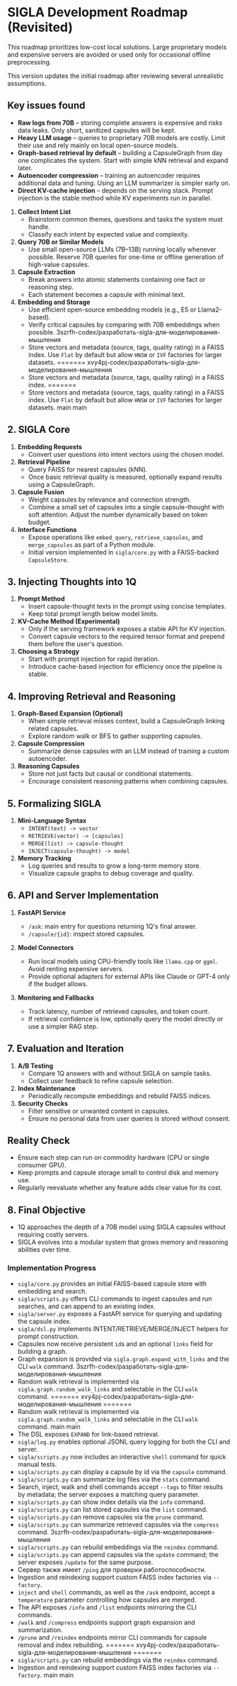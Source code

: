 # SIGLA Development Roadmap (Revisited)
This roadmap prioritizes low-cost local solutions. Large proprietary models and expensive servers are avoided or used only for occasional offline preprocessing.


This version updates the initial roadmap after reviewing several unrealistic
assumptions.

## Key issues found
- **Raw logs from 70B** – storing complete answers is expensive and risks data leaks. Only short, sanitized capsules will be kept.
- **Heavy LLM usage** – queries to proprietary 70B models are costly. Limit their use and rely mainly on local open-source models.
- **Graph-based retrieval by default** – building a CapsuleGraph from day one complicates the system. Start with simple kNN retrieval and expand later.
- **Autoencoder compression** – training an autoencoder requires additional data and tuning. Using an LLM summarizer is simpler early on.
- **Direct KV-cache injection** – depends on the serving stack. Prompt injection is the stable method while KV experiments run in parallel.
1. **Collect Intent List**
   - Brainstorm common themes, questions and tasks the system must handle.
   - Classify each intent by expected value and complexity.
2. **Query 70B or Similar Models**
   - Use small open-source LLMs (7B–13B) running locally whenever possible. Reserve 70B queries for one-time or offline generation of high-value capsules.
3. **Capsule Extraction**
   - Break answers into atomic statements containing one fact or reasoning step.
   - Each statement becomes a capsule with minimal text.
4. **Embedding and Storage**
   - Use efficient open-source embedding models (e.g., E5 or Llama2-based).
   - Verify critical capsules by comparing with 70B embeddings when possible.
3szrfh-codex/разработать-sigla-для-моделирования-мышления
   - Store vectors and metadata (source, tags, quality rating) in a FAISS index. Use `Flat` by default but allow `HNSW` or `IVF` factories for larger datasets.
=======
xvy4pj-codex/разработать-sigla-для-моделирования-мышления
   - Store vectors and metadata (source, tags, quality rating) in a FAISS index.
=======
   - Store vectors and metadata (source, tags, quality rating) in a FAISS index. Use `Flat` by default but allow `HNSW` or `IVF` factories for larger datasets.
main
main

## 2. SIGLA Core
1. **Embedding Requests**
   - Convert user questions into intent vectors using the chosen model.
2. **Retrieval Pipeline**
   - Query FAISS for nearest capsules (kNN).
   - Once basic retrieval quality is measured, optionally expand results using
     a CapsuleGraph.
3. **Capsule Fusion**
   - Weight capsules by relevance and connection strength.
   - Combine a small set of capsules into a single capsule-thought with soft
     attention. Adjust the number dynamically based on token budget.
4. **Interface Functions**
   - Expose operations like `embed_query`, `retrieve_capsules`, and `merge_capsules` as part of a Python module.
   - Initial version implemented in `sigla/core.py` with a FAISS-backed `CapsuleStore`.

## 3. Injecting Thoughts into 1Q
1. **Prompt Method**
   - Insert capsule-thought texts in the prompt using concise templates.
   - Keep total prompt length below model limits.
2. **KV-Cache Method (Experimental)**
   - Only if the serving framework exposes a stable API for KV injection.
   - Convert capsule vectors to the required tensor format and prepend them
     before the user's question.
3. **Choosing a Strategy**
   - Start with prompt injection for rapid iteration.
   - Introduce cache-based injection for efficiency once the pipeline is stable.

## 4. Improving Retrieval and Reasoning
1. **Graph-Based Expansion (Optional)**
   - When simple retrieval misses context, build a CapsuleGraph linking related
     capsules.
   - Explore random walk or BFS to gather supporting capsules.
2. **Capsule Compression**
   - Summarize dense capsules with an LLM instead of training a custom autoencoder.
3. **Reasoning Capsules**
   - Store not just facts but causal or conditional statements.
   - Encourage consistent reasoning patterns when combining capsules.

## 5. Formalizing SIGLA
1. **Mini-Language Syntax**
   - `INTENT(text) -> vector`
   - `RETRIEVE(vector) -> [capsules]`
   - `MERGE(list) -> capsule-thought`
   - `INJECT(capsule-thought) -> model`
2. **Memory Tracking**
   - Log queries and results to grow a long-term memory store.
   - Visualize capsule graphs to debug coverage and quality.

## 6. API and Server Implementation
1. **FastAPI Service**
   - `/ask`: main entry for questions returning 1Q's final answer.
   - `/capsule/{id}`: inspect stored capsules.
2. **Model Connectors**
   - Run local models using CPU-friendly tools like `llama.cpp` or `ggml`. Avoid renting expensive servers.
   - Provide optional adapters for external APIs like Claude or GPT-4 only if the budget allows.
   
3. **Monitoring and Fallbacks**
   - Track latency, number of retrieved capsules, and token count.
   - If retrieval confidence is low, optionally query the model directly or use
     a simpler RAG step.

## 7. Evaluation and Iteration
1. **A/B Testing**
   - Compare 1Q answers with and without SIGLA on sample tasks.
   - Collect user feedback to refine capsule selection.
2. **Index Maintenance**
   - Periodically recompute embeddings and rebuild FAISS indices.
3. **Security Checks**
   - Filter sensitive or unwanted content in capsules.
   - Ensure no personal data from user queries is stored without consent.
## Reality Check
- Ensure each step can run on commodity hardware (CPU or single consumer GPU).
- Keep prompts and capsule storage small to control disk and memory use.
- Regularly reevaluate whether any feature adds clear value for its cost.

## 8. Final Objective
- 1Q approaches the depth of a 70B model using SIGLA capsules without requiring costly servers.
- SIGLA evolves into a modular system that grows memory and reasoning abilities over time.

### Implementation Progress
- `sigla/core.py` provides an initial FAISS-based capsule store with embedding and search.
- `sigla/scripts.py` offers CLI commands to ingest capsules and run searches, and can append to an existing index.
- `sigla/server.py` exposes a FastAPI service for querying and updating the capsule index.
- `sigla/dsl.py` implements INTENT/RETRIEVE/MERGE/INJECT helpers for prompt construction.
- Capsules now receive persistent `id`s and an optional `links` field for building a graph.
- Graph expansion is provided via `sigla.graph.expand_with_links` and the CLI `walk` command.
3szrfh-codex/разработать-sigla-для-моделирования-мышления
- Random walk retrieval is implemented via `sigla.graph.random_walk_links` and selectable in the CLI `walk` command.
=======
xvy4pj-codex/разработать-sigla-для-моделирования-мышления
=======
- Random walk retrieval is implemented via `sigla.graph.random_walk_links` and selectable in the CLI `walk` command.
main
main
- The DSL exposes `EXPAND` for link-based retrieval.
- `sigla/log.py` enables optional JSONL query logging for both the CLI and server.
- `sigla/scripts.py` now includes an interactive `shell` command for quick manual tests.
- `sigla/scripts.py` can display a capsule by id via the `capsule` command.
- `sigla/scripts.py` can summarize log files via the `stats` command.
- Search, inject, walk and shell commands accept `--tags` to filter results by metadata; the server exposes a matching query parameter.
- `sigla/scripts.py` can show index details via the `info` command.
- `sigla/scripts.py` can list stored capsules via the `list` command.
- `sigla/scripts.py` can remove capsules via the `prune` command.
- `sigla/scripts.py` can summarize retrieved capsules via the `compress` command.
3szrfh-codex/разработать-sigla-для-моделирования-мышления
- `sigla/scripts.py` can rebuild embeddings via the `reindex` command.
- `sigla/scripts.py` can append capsules via the `update` command; the server
  exposes `/update` for the same purpose.
- Сервер также имеет `/ping` для проверки работоспособности.
- Ingestion and reindexing support custom FAISS index factories via `--factory`.
- `inject` and `shell` commands, as well as the `/ask` endpoint, accept a
  `temperature` parameter controlling how capsules are merged.
- The API exposes `/info` and `/list` endpoints mirroring the CLI commands.
- `/walk` and `/compress` endpoints support graph expansion and summarization.
- `/prune` and `/reindex` endpoints mirror CLI commands for capsule removal and index rebuilding.
=======
xvy4pj-codex/разработать-sigla-для-моделирования-мышления
=======
- `sigla/scripts.py` can rebuild embeddings via the `reindex` command.
- Ingestion and reindexing support custom FAISS index factories via `--factory`.
main
main
